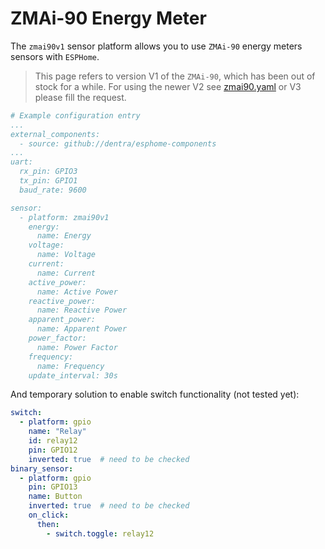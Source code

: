 # ZMAi-90 Energy Meter

The `zmai90v1` sensor platform allows you to use `ZMAi-90` energy meters sensors with `ESPHome`.

> This page refers to version V1 of the `ZMAi-90`, which has been out of stock for a while. For using the newer V2 see [zmai90.yaml](../zmai90.yaml) or V3 please fill the request.

```yaml
# Example configuration entry
...
external_components:
  - source: github://dentra/esphome-components
...
uart:
  rx_pin: GPIO3
  tx_pin: GPIO1
  baud_rate: 9600

sensor:
  - platform: zmai90v1
    energy:
      name: Energy
    voltage:
      name: Voltage
    current:
      name: Current
    active_power:
      name: Active Power
    reactive_power:
      name: Reactive Power
    apparent_power:
      name: Apparent Power
    power_factor:
      name: Power Factor
    frequency:
      name: Frequency
    update_interval: 30s
```

And temporary solution to enable switch functionality (not tested yet):
```yaml
switch:
  - platform: gpio
    name: "Relay"
    id: relay12
    pin: GPIO12
    inverted: true  # need to be checked
binary_sensor:
  - platform: gpio
    pin: GPIO13
    name: Button
    inverted: true  # need to be checked
    on_click:
      then:
        - switch.toggle: relay12
```
